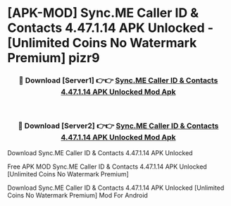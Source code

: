 # [APK-MOD] Sync.ME  Caller ID & Contacts 4.47.1.14 APK Unlocked - [Unlimited Coins No Watermark Premium] pizr9



<div align="center">
<h3>🔴 Download [Server1] 👉👉 <a href="https://momento.my/?title=Sync.ME__Caller_ID_&_Contacts_4.47.1.14_APK_Unlocked">Sync.ME  Caller ID & Contacts 4.47.1.14 APK Unlocked Mod Apk</a></h3><br>

<h3>🔴 Download [Server2] 👉👉 <a href="https://momento.my/?title=Sync.ME__Caller_ID_&_Contacts_4.47.1.14_APK_Unlocked">Sync.ME  Caller ID & Contacts 4.47.1.14 APK Unlocked Mod Apk</a></h3>
</div>



Download Sync.ME  Caller ID & Contacts 4.47.1.14 APK Unlocked 

Free APK MOD Sync.ME  Caller ID & Contacts 4.47.1.14 APK Unlocked [Unlimited Coins No Watermark Premium]

Download Sync.ME  Caller ID & Contacts 4.47.1.14 APK Unlocked [Unlimited Coins No Watermark Premium] Mod For Android
